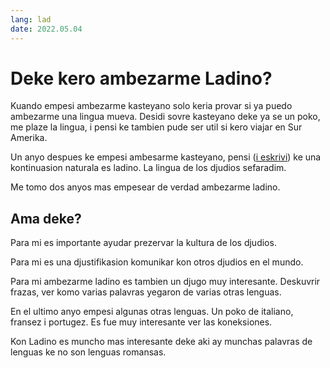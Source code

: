 ```yaml
---
lang: lad
date: 2022.05.04
---
```

# Deke kero ambezarme Ladino?

Kuando empesi ambezarme kasteyano solo keria provar si ya puedo ambezarme una lingua mueva.
Desidi sovre kasteyano deke ya se un poko, me plaze la lingua, i pensi ke tambien pude ser util si kero viajar en Sur Amerika.

Un anyo despues ke empesi ambesarme kasteyano, pensi ([i eskrivi](https://szabgab.com/ladino-one-year-after-starting-spanish.html)) ke una kontinuasion naturala es ladino. La lingua de los djudios sefaradim.

Me tomo dos anyos mas empesear de verdad ambezarme ladino.

## Ama deke?

Para mi es importante ayudar prezervar la kultura de los djudios.

Para mi es una djustifikasion komunikar kon otros djudios en el mundo.

Para mi ambezarme ladino es tambien un djugo muy interesante. Deskuvrir frazas, ver komo varias palavras yegaron de varias otras lenguas.

En el ultimo anyo empesi algunas otras lenguas. Un poko de italiano, fransez i portugez. Es fue muy interesante ver las koneksiones.

Kon Ladino es muncho mas interesante deke aki ay munchas palavras de lenguas ke no son lenguas romansas.
